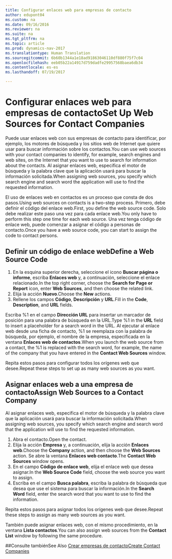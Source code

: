 ```yaml
---
title: Configurar enlaces web para empresas de contacto
author: edupont04
ms.custom: na
ms.date: 09/16/2016
ms.reviewer: na
ms.suite: na
ms.tgt_pltfrm: na
ms.topic: article
ms.prod: dynamics-nav-2017
ms.translationtype: Human Translation
ms.sourcegitcommit: 6b60b1344a1e18ad91863046110df880f75f7c04
ms.openlocfilehash: eeb05b22a14917d759dadfe29957568baea6db34
ms.contentlocale: es-es
ms.lasthandoff: 07/19/2017

---
```

# <a name="set-up-web-sources-for-contact-companies"></a><span data-ttu-id="66b4f-102">Configurar enlaces web para empresas de contacto</span><span class="sxs-lookup"><span data-stu-id="66b4f-102">Set Up Web Sources for Contact Companies</span></span>
<span data-ttu-id="66b4f-103">Puede usar enlaces web con sus empresas de contacto para identificar, por ejemplo, los motores de búsqueda y los sitios web de Internet que quiere usar para buscar información sobre los contactos.</span><span class="sxs-lookup"><span data-stu-id="66b4f-103">You can use web sources with your contact companies to identify, for example, search engines and web sites, on the Internet that you want to use to search for information about the contacts.</span></span> <span data-ttu-id="66b4f-104">Al asignar enlaces web, especifica el motor de búsqueda y la palabra clave que la aplicación usará para buscar la información solicitada.</span><span class="sxs-lookup"><span data-stu-id="66b4f-104">When assigning web sources, you specify which search engine and search word the application will use to find the requested information.</span></span>

<span data-ttu-id="66b4f-105">El uso de enlaces web en contactos es un proceso que consta de dos pasos.</span><span class="sxs-lookup"><span data-stu-id="66b4f-105">Using web sources on contacts is a two-step process.</span></span> <span data-ttu-id="66b4f-106">Primero, debe definir el código del enlace web.</span><span class="sxs-lookup"><span data-stu-id="66b4f-106">First, you define the web source code.</span></span> <span data-ttu-id="66b4f-107">Solo debe realizar este paso una vez para cada enlace web.</span><span class="sxs-lookup"><span data-stu-id="66b4f-107">You only have to perform this step one time for each web source.</span></span> <span data-ttu-id="66b4f-108">Una vez tenga código de enlace web, puede comenzar a asignar el código a personas de contacto.</span><span class="sxs-lookup"><span data-stu-id="66b4f-108">Once you have a web source code, you can start to assign the code to contact persons.</span></span>

## <a name="define-a-web-source-code"></a><span data-ttu-id="66b4f-109">Definir un código de enlace web</span><span class="sxs-lookup"><span data-stu-id="66b4f-109">Define a Web Source Code</span></span>
1. <span data-ttu-id="66b4f-110">En la esquina superior derecha, seleccione el icono **Buscar página o informe**, escriba **Enlaces web** y, a continuación, seleccione el enlace relacionado.</span><span class="sxs-lookup"><span data-stu-id="66b4f-110">In the top right corner, choose the **Search for Page or Report** icon, enter **Web Sources**, and then choose the related link.</span></span>
2. <span data-ttu-id="66b4f-111">Elija la acción **Nuevo**.</span><span class="sxs-lookup"><span data-stu-id="66b4f-111">Choose the **New** actions.</span></span>
3. <span data-ttu-id="66b4f-112">Rellene los campos **Código**, **Descripción** y **URL**.</span><span class="sxs-lookup"><span data-stu-id="66b4f-112">Fill in the **Code**, **Description**, and **URL** fields.</span></span>

  <span data-ttu-id="66b4f-113">Escriba %1 en el campo **Dirección URL** para insertar un marcador de posición para una palabra de búsqueda en la URL.</span><span class="sxs-lookup"><span data-stu-id="66b4f-113">Type %1 in the **URL** field to insert a placeholder for a search word in the URL.</span></span> <span data-ttu-id="66b4f-114">Al ejecutar al enlace web desde una ficha de contacto, %1 se reemplaza con la palabra de búsqueda, por ejemplo, el nombre de la empresa, especificada en la ventana **Enlaces web de contactos**.</span><span class="sxs-lookup"><span data-stu-id="66b4f-114">When you launch the web source from a contact, the %1 is replaced with the search word, for example, the name of the company that you have entered in the **Contact Web Sources** window.</span></span>

<span data-ttu-id="66b4f-115">Repita estos pasos para configurar todos los orígenes web que desee.</span><span class="sxs-lookup"><span data-stu-id="66b4f-115">Repeat these steps to set up as many web sources as you want.</span></span>

## <a name="assign-web-sources-to-a-contact-company"></a><span data-ttu-id="66b4f-116">Asignar enlaces web a una empresa de contacto</span><span class="sxs-lookup"><span data-stu-id="66b4f-116">Assign Web Sources to a Contact Company</span></span>
<span data-ttu-id="66b4f-117">Al asignar enlaces web, especifica el motor de búsqueda y la palabra clave que la aplicación usará para buscar la información solicitada.</span><span class="sxs-lookup"><span data-stu-id="66b4f-117">When assigning web sources, you specify which search engine and search word that the application will use to find the requested information.</span></span>

1. <span data-ttu-id="66b4f-118">Abra el contacto.</span><span class="sxs-lookup"><span data-stu-id="66b4f-118">Open the contact.</span></span>
2. <span data-ttu-id="66b4f-119">Elija la acción **Empresa** y, a continuación, elija la acción **Enlaces web**.</span><span class="sxs-lookup"><span data-stu-id="66b4f-119">Choose the **Company** action, and then choose the **Web Sources** action.</span></span> <span data-ttu-id="66b4f-120">Se abre la ventana **Enlaces web contacto**.</span><span class="sxs-lookup"><span data-stu-id="66b4f-120">The **Contact Web Sources** window opens.</span></span>
3. <span data-ttu-id="66b4f-121">En el campo **Código de enlace web**, elija el enlace web que desea asignar.</span><span class="sxs-lookup"><span data-stu-id="66b4f-121">In the **Web Source Code** field, choose the web source you want to assign.</span></span>
4. <span data-ttu-id="66b4f-122">Escriba en el campo **Busca palabra**, escriba la palabra de búsqueda que desea que use el sistema para buscar la información.</span><span class="sxs-lookup"><span data-stu-id="66b4f-122">In the **Search Word** field, enter the search word that you want to use to find the information.</span></span>

<span data-ttu-id="66b4f-123">Repita estos pasos para asignar todos los orígenes web que desee.</span><span class="sxs-lookup"><span data-stu-id="66b4f-123">Repeat these steps to assign as many web sources as you want.</span></span>

<span data-ttu-id="66b4f-124">También puede asignar enlaces web, con el mismo procedimiento, en la ventana **Lista contactos**.</span><span class="sxs-lookup"><span data-stu-id="66b4f-124">You can also assign web sources from the **Contact List** window by following the same procedure.</span></span>

##<a name="see-also"></a><span data-ttu-id="66b4f-125">Consulte también</span><span class="sxs-lookup"><span data-stu-id="66b4f-125">See Also</span></span>
[<span data-ttu-id="66b4f-126">Crear empresas de contacto</span><span class="sxs-lookup"><span data-stu-id="66b4f-126">Create Contact Companies</span></span>](marketing-create-contact-companies.md)

